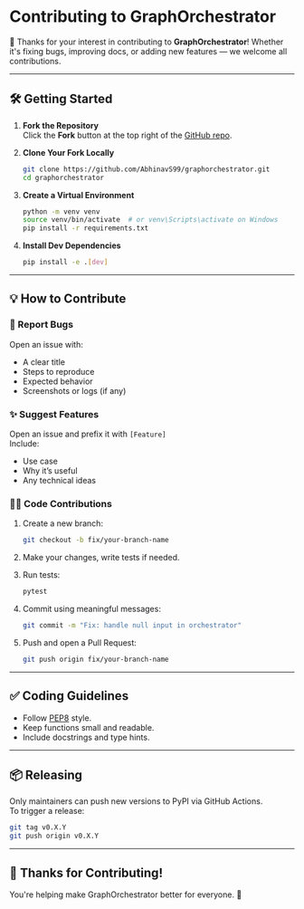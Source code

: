 # Contributing to GraphOrchestrator

🎉 Thanks for your interest in contributing to **GraphOrchestrator**! Whether it's fixing bugs, improving docs, or adding new features — we welcome all contributions.

---

## 🛠️ Getting Started

1. **Fork the Repository**  
   Click the **Fork** button at the top right of the [GitHub repo](https://github.com/yourusername/graphorchestrator).

2. **Clone Your Fork Locally**
   ```bash
   git clone https://github.com/AbhinavS99/graphorchestrator.git
   cd graphorchestrator
   ```

3. **Create a Virtual Environment**
   ```bash
   python -m venv venv
   source venv/bin/activate  # or venv\Scripts\activate on Windows
   pip install -r requirements.txt
   ```

4. **Install Dev Dependencies**
   ```bash
   pip install -e .[dev]
   ```

---

## 💡 How to Contribute

### 🐞 Report Bugs

Open an issue with:
- A clear title
- Steps to reproduce
- Expected behavior
- Screenshots or logs (if any)

### ✨ Suggest Features

Open an issue and prefix it with `[Feature]`  
Include:
- Use case
- Why it’s useful
- Any technical ideas

### 👨‍💻 Code Contributions

1. Create a new branch:
   ```bash
   git checkout -b fix/your-branch-name
   ```

2. Make your changes, write tests if needed.

3. Run tests:
   ```bash
   pytest
   ```

4. Commit using meaningful messages:
   ```bash
   git commit -m "Fix: handle null input in orchestrator"
   ```

5. Push and open a Pull Request:
   ```bash
   git push origin fix/your-branch-name
   ```

---

## ✅ Coding Guidelines

- Follow [PEP8](https://pep8.org/) style.
- Keep functions small and readable.
- Include docstrings and type hints.

---

## 📦 Releasing

Only maintainers can push new versions to PyPI via GitHub Actions.  
To trigger a release:
```bash
git tag v0.X.Y
git push origin v0.X.Y
```

---

## 🙌 Thanks for Contributing!

You're helping make GraphOrchestrator better for everyone. 🌟
